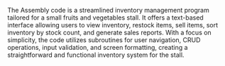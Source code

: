The Assembly code is a streamlined inventory management program tailored for a small fruits and vegetables stall. It offers a text-based interface allowing users to view inventory, restock items, sell items, sort inventory by stock count, and generate sales reports. With a focus on simplicity, the code utilizes subroutines for user navigation, CRUD operations, input validation, and screen formatting, creating a straightforward and functional inventory system for the stall.
